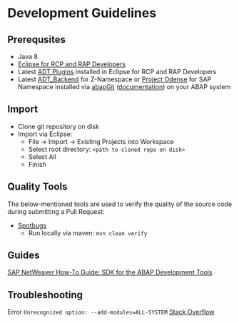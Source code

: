 # Development Guidelines

## Prerequsites
* Java 8
* [Eclipse for RCP and RAP Developers](https://www.eclipse.org/downloads/packages/release/2020-09/r/eclipse-ide-rcp-and-rap-developers)
* Latest [ADT Plugins](https://tools.hana.ondemand.com/#abap) installed in Eclipse for RCP and RAP Developers
* Latest [ADT_Backend](https://github.com/abapGit/ADT_Backend) for Z-Namespace or [Project Odense](https://github.com/SAP/project-odense) for SAP Namespace installed via [abapGit](https://github.com/abapGit/abapGit) ([documentation](https://docs.abapgit.org/guide-online-install.html)) on your ABAP system

## Import
* Clone git repository on disk
* Import via Eclipse:
  * File -> Import -> Existing Projects into Workspace
  * Select root directory: `<path to cloned repo on disk>`
  * Select All
  * Finish

## Quality Tools
The below-mentioned tools are used to verify the quality of the source code during submitting a Pull Request:

* [Spotbugs](https://spotbugs.github.io/)
  * Run locally via maven: `mvn clean verify`

## Guides
[SAP NetWeaver How-To Guide: SDK for the ABAP Development Tools](https://www.sap.com/documents/2013/04/12289ce1-527c-0010-82c7-eda71af511fa.html)

## Troubleshooting
Error `Unrecognized option: --add-modules=ALL-SYSTEM` [Stack Overflow](https://stackoverflow.com/questions/46807468/eclipse-wont-open-in-linux-mint-and-java-wont-open-in-different-directories)
